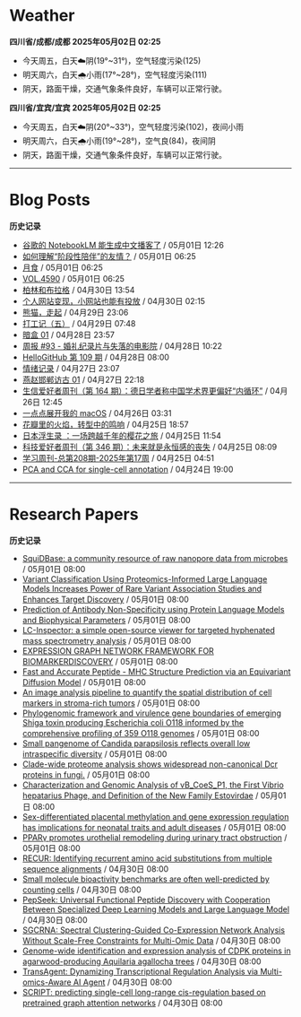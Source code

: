 # Weather
<!--qweather:start-->
**四川省/成都/成都 2025年05月02日 02:25**
- 今天周五，白天☁️阴(19°~31°)，空气轻度污染(125)
- 明天周六，白天🌧️小雨(17°~28°)，空气轻度污染(111)
- 阴天，路面干燥，交通气象条件良好，车辆可以正常行驶。

**四川省/宜宾/宜宾 2025年05月02日 02:25**
- 今天周五，白天☁️阴(20°~33°)，空气轻度污染(102)，夜间小雨
- 明天周六，白天🌧️小雨(19°~28°)，空气良(84)，夜间阴
- 阴天，路面干燥，交通气象条件良好，车辆可以正常行驶。
<!--qweather:end-->
---
# Blog Posts
<!--rss-blogs:start-->
**历史记录**
- [谷歌的 NotebookLM 能生成中文播客了](http://www.ruanyifeng.com/blog/2025/05/notebooklm.html) / 05月01日 12:26
- [如何理解“阶段性陪伴”的友情？](http://m.wufazhuce.com/question/4351) / 05月01日 06:25
- [月食](http://m.wufazhuce.com/article/6777) / 05月01日 06:25
- [VOL.4590](http://m.wufazhuce.com/one/4741) / 05月01日 06:25
- [柏林和布拉格](https://www.skyue.com/25043013.html) / 04月30日 13:54
- [个人网站变现，小网站也能有投放](https://blog.ops-coffee.cn/r/side-hustle-personal-website-advertising-success.html) / 04月30日 02:15
- [熊猫，走起](https://www.xiangshitan.com/post/3399.html) / 04月29日 23:06
- [打工记（五）](https://yukieyun.net/roam/gravedigger-of-capitalism-05/) / 04月29日 07:48
- [暗盒 01](https://ameow.xyz/archives/film-roll-01) / 04月28日 23:57
- [周报 #93 - 婚礼纪录片与失落的电影院](https://www.pseudoyu.com/posts/weekly_review_93) / 04月28日 10:22
- [HelloGitHub 第 109 期](https://hellogithub.com/periodical/volume/109) / 04月28日 08:00
- [情绪记录](https://www.skyue.com/25042723.html) / 04月27日 23:07
- [燕赵邯郸访古 01](https://blog.pursuitus.com/yan-zhao-handan-visits-01.html) / 04月27日 22:18
- [生信爱好者周刊（第 164 期）：德日学者称中国学术界更偏好“内循环”](https://openbiox.github.io/weekly/issue-164/) / 04月26日 12:45
- [一点点展开我的 macOS](https://anotherdayu.com/2025/6733/) / 04月26日 03:31
- [花瓣里的火焰，转型中的鸣响](https://justgoidea.com/flames-in-petals-sounds-of-transformation/) / 04月25日 18:57
- [日本浮生录 ：一场跨越千年的樱花之旅](https://song.al/sakura) / 04月25日 11:54
- [科技爱好者周刊（第 346 期）：未来就是永恒感的丧失](http://www.ruanyifeng.com/blog/2025/04/weekly-issue-346.html) / 04月25日 08:09
- [学习周刊-总第208期-2025年第17周](https://wiki.eryajf.net/pages/f8507e/) / 04月25日 04:51
- [PCA and CCA for single-cell annotation](https://divingintogeneticsandgenomics.com/talk/2025-pythia-cell-anno/) / 04月24日 19:00
<!--rss-blogs:end-->
---
# Research Papers
<!--rss-papers:start-->
**历史记录**
- [SquiDBase: a community resource of raw nanopore data from microbes](https://www.biorxiv.org/content/10.1101/2025.04.28.650941v1?rss=1) / 05月01日 08:00
- [Variant Classification Using Proteomics-Informed Large Language Models Increases Power of Rare Variant Association Studies and Enhances Target Discovery](https://www.biorxiv.org/content/10.1101/2025.04.28.650692v1?rss=1) / 05月01日 08:00
- [Prediction of Antibody Non-Specificity using Protein Language Models and Biophysical Parameters](https://www.biorxiv.org/content/10.1101/2025.04.28.650927v1?rss=1) / 05月01日 08:00
- [LC-Inspector: a simple open-source viewer for targeted hyphenated mass spectrometry analysis](https://www.biorxiv.org/content/10.1101/2025.04.28.650946v1?rss=1) / 05月01日 08:00
- [EXPRESSION GRAPH NETWORK FRAMEWORK FOR BIOMARKERDISCOVERY](https://www.biorxiv.org/content/10.1101/2025.04.28.651033v1?rss=1) / 05月01日 08:00
- [Fast and Accurate Peptide - MHC Structure Prediction via an Equivariant Diffusion Model](https://www.biorxiv.org/content/10.1101/2025.04.28.650973v1?rss=1) / 05月01日 08:00
- [An image analysis pipeline to quantify the spatial distribution of cell markers in stroma-rich tumors](https://www.biorxiv.org/content/10.1101/2025.04.28.650414v1?rss=1) / 05月01日 08:00
- [Phylogenomic framework and virulence gene boundaries of emerging Shiga toxin producing Escherichia coli O118 informed by the comprehensive profiling of 359 O118 genomes](https://www.biorxiv.org/content/10.1101/2025.04.29.651274v1?rss=1) / 05月01日 08:00
- [Small pangenome of Candida parapsilosis reflects overall low intraspecific diversity](https://www.biorxiv.org/content/10.1101/2025.04.30.651475v1?rss=1) / 05月01日 08:00
- [Clade-wide proteome analysis shows widespread non-canonical Dcr proteins in fungi.](https://www.biorxiv.org/content/10.1101/2025.04.28.651110v1?rss=1) / 05月01日 08:00
- [Characterization and Genomic Analysis of vB_CoeS_P1, the First Vibrio hepatarius Phage, and Definition of the New Family Estovirdae](https://www.biorxiv.org/content/10.1101/2025.04.29.651204v1?rss=1) / 05月01日 08:00
- [Sex-differentiated placental methylation and gene expression regulation has implications for neonatal traits and adult diseases](https://www.nature.com/articles/s41467-025-58128-3) / 05月01日 08:00
- [PPARγ promotes urothelial remodeling during urinary tract obstruction](https://www.nature.com/articles/s12276-025-01441-0) / 05月01日 08:00
- [RECUR: Identifying recurrent amino acid substitutions from multiple sequence alignments](https://www.biorxiv.org/content/10.1101/2025.04.29.651261v1?rss=1) / 04月30日 08:00
- [Small molecule bioactivity benchmarks are often well-predicted by counting cells](https://www.biorxiv.org/content/10.1101/2025.04.27.650853v1?rss=1) / 04月30日 08:00
- [PepSeek: Universal Functional Peptide Discovery with Cooperation Between Specialized Deep Learning Models and Large Language Model](https://www.biorxiv.org/content/10.1101/2025.04.29.641945v1?rss=1) / 04月30日 08:00
- [SGCRNA: Spectral Clustering-Guided Co-Expression Network Analysis Without Scale-Free Constraints for Multi-Omic Data](https://www.biorxiv.org/content/10.1101/2025.04.27.650628v1?rss=1) / 04月30日 08:00
- [Genome-wide identification and expression analysis of CDPK proteins in agarwood-producing Aquilaria agallocha trees](https://www.biorxiv.org/content/10.1101/2025.04.27.650281v1?rss=1) / 04月30日 08:00
- [TransAgent: Dynamizing Transcriptional Regulation Analysis via Multi-omics-Aware AI Agent](https://www.biorxiv.org/content/10.1101/2025.04.27.650826v1?rss=1) / 04月30日 08:00
- [SCRIPT: predicting single-cell long-range cis-regulation based on pretrained graph attention networks](https://www.biorxiv.org/content/10.1101/2025.04.27.650894v1?rss=1) / 04月30日 08:00
<!--rss-papers:end-->
